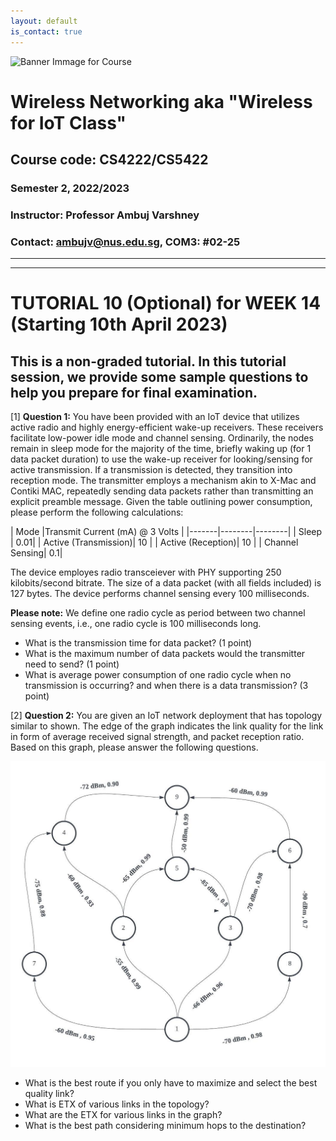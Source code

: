 ```yaml
---
layout: default
is_contact: true
---
```


![Banner Immage for Course](cs4222_banner.png)  

# Wireless Networking aka "Wireless for IoT Class"
## Course code: CS4222/CS5422  
### Semester 2, 2022/2023
### Instructor: Professor Ambuj Varshney
### Contact: [ambujv@nus.edu.sg](mailto:ambujv@nus.edu.sg), COM3: #02-25     

----
****

# TUTORIAL 10 (Optional) for WEEK 14 (Starting 10th April 2023)
## This is a non-graded tutorial. In this tutorial session, we provide some sample questions to help you prepare for final examination.


[1] **Question 1:**  You have been provided with an IoT device that utilizes active radio and highly energy-efficient wake-up receivers. These receivers facilitate low-power idle mode and channel sensing. Ordinarily, the nodes remain in sleep mode  for the majority of the time, briefly waking up (for 1 data packet duration) to use the wake-up receiver for looking/sensing for active transmission. If a transmission is detected, they transition into reception mode. The transmitter employs a mechanism akin to X-Mac and Contiki MAC, repeatedly sending data packets rather than transmitting an explicit preamble message. Given the table outlining power consumption, please perform the following calculations:


| Mode |Transmit Current (mA) @ 3 Volts |
|-------|--------|--------|
| Sleep | 0.01|
| Active (Transmission)| 10 |
| Active (Reception)| 10 |
| Channel Sensing| 0.1|

The device employes radio transceiever with PHY supporting 250 kilobits/second bitrate. The size of a data packet (with all fields included)
is 127 bytes. The device performs channel sensing every 100 milliseconds.

**Please note:** We define one radio cycle as period between two channel sensing events, i.e., one radio cycle is 100 milliseconds long.

* What is the transmission time for data packet? (1 point)
* What is the maximum number of data packets would the transmitter need to send? (1 point)
* What is average power consumption of one radio cycle when no transmission is occurring? and when there is a data transmission? (3 point)

[2] **Question 2:**  You are given an IoT network deployment that has topology similar to shown. The edge of the graph indicates the link quality for the link in form of average received signal strength, and packet reception ratio. Based on this graph, please answer the following questions.

![Image](practice2.jpeg)

* What is the best route if you only have to maximize and select the best quality link?
* What is ETX of various links in the topology?
* What are the ETX for various links in the graph?
* What is the best path considering minimum hops to the destination?









